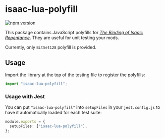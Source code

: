 # isaac-lua-polyfill

[![npm version](https://img.shields.io/npm/v/isaac-lua-polyfill.svg)](https://www.npmjs.com/package/isaac-lua-polyfill)

This package contains JavaScript polyfills for _[The Binding of Isaac: Repentance](https://store.steampowered.com/app/1426300/The_Binding_of_Isaac_Repentance/)_. They are useful for unit testing your mods.

Currently, only `BitSet128` polyfill is provided.

## Usage

Import the library at the top of the testing file to register the polyfills:

```ts
import "isaac-lua-polyfill";
```

### Usage with Jest

You can put `"isaac-lua-polyfill"` into `setupFiles` in your `jest.config.js` to have it automatically loaded for each test suite:

```ts
module.exports = {
  setupFiles: ["isaac-lua-polyfill"],
};
```
